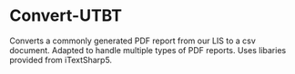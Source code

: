 # Convert-UTBT

Converts a commonly generated PDF report from our LIS to a csv document. Adapted to handle multiple types of PDF reports. Uses libaries provided from iTextSharp5.
